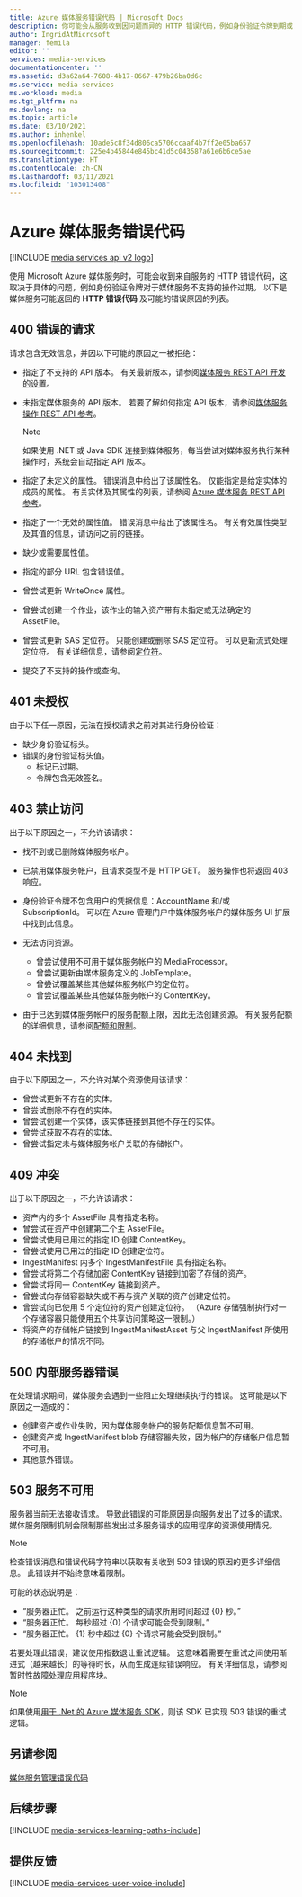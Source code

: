 ```yaml
---
title: Azure 媒体服务错误代码 | Microsoft Docs
description: 你可能会从服务收到因问题而异的 HTTP 错误代码，例如身份验证令牌到期或媒体服务不支持操作。 本文概述了 Azure 媒体服务 v2 API 错误代码。
author: IngridAtMicrosoft
manager: femila
editor: ''
services: media-services
documentationcenter: ''
ms.assetid: d3a62a64-7608-4b17-8667-479b26ba0d6c
ms.service: media-services
ms.workload: media
ms.tgt_pltfrm: na
ms.devlang: na
ms.topic: article
ms.date: 03/10/2021
ms.author: inhenkel
ms.openlocfilehash: 10ade5c8f34d806ca5706ccaaf4b7ff2e05ba657
ms.sourcegitcommit: 225e4b45844e845bc41d5c043587a61e6b6ce5ae
ms.translationtype: HT
ms.contentlocale: zh-CN
ms.lasthandoff: 03/11/2021
ms.locfileid: "103013408"
---
```

# <a name="azure-media-services-error-codes"></a>Azure 媒体服务错误代码

[!INCLUDE [media services api v2 logo](./includes/v2-hr.md)]

使用 Microsoft Azure 媒体服务时，可能会收到来自服务的 HTTP 错误代码，这取决于具体的问题，例如身份验证令牌对于媒体服务不支持的操作过期。 以下是媒体服务可能返回的 **HTTP 错误代码** 及可能的错误原因的列表。  

## <a name="400-bad-request"></a>400 错误的请求
请求包含无效信息，并因以下可能的原因之一被拒绝：

* 指定了不支持的 API 版本。 有关最新版本，请参阅[媒体服务 REST API 开发的设置](media-services-rest-how-to-use.md)。
* 未指定媒体服务的 API 版本。 若要了解如何指定 API 版本，请参阅[媒体服务操作 REST API 参考](/rest/api/media/operations/azure-media-services-rest-api-reference)。
  
  > [!NOTE]
  > 如果使用 .NET 或 Java SDK 连接到媒体服务，每当尝试对媒体服务执行某种操作时，系统会自动指定 API 版本。
  > 
  > 
* 指定了未定义的属性。 错误消息中给出了该属性名。 仅能指定是给定实体的成员的属性。 有关实体及其属性的列表，请参阅 [Azure 媒体服务 REST API 参考](/rest/api/media/operations/azure-media-services-rest-api-reference)。
* 指定了一个无效的属性值。 错误消息中给出了该属性名。 有关有效属性类型及其值的信息，请访问之前的链接。
* 缺少或需要属性值。
* 指定的部分 URL 包含错误值。
* 曾尝试更新 WriteOnce 属性。
* 曾尝试创建一个作业，该作业的输入资产带有未指定或无法确定的 AssetFile。
* 曾尝试更新 SAS 定位符。 只能创建或删除 SAS 定位符。 可以更新流式处理定位符。 有关详细信息，请参阅[定位符](/rest/api/media/operations/locator)。
* 提交了不支持的操作或查询。

## <a name="401-unauthorized"></a>401 未授权
由于以下任一原因，无法在授权请求之前对其进行身份验证：

* 缺少身份验证标头。
* 错误的身份验证标头值。
  * 标记已过期。 
  * 令牌包含无效签名。

## <a name="403-forbidden"></a>403 禁止访问
出于以下原因之一，不允许该请求：

* 找不到或已删除媒体服务帐户。
* 已禁用媒体服务帐户，且请求类型不是 HTTP GET。 服务操作也将返回 403 响应。
* 身份验证令牌不包含用户的凭据信息：AccountName 和/或 SubscriptionId。 可以在 Azure 管理门户中媒体服务帐户的媒体服务 UI 扩展中找到此信息。
* 无法访问资源。
  
  * 曾尝试使用不可用于媒体服务帐户的 MediaProcessor。
  * 曾尝试更新由媒体服务定义的 JobTemplate。
  * 曾尝试覆盖某些其他媒体服务帐户的定位符。
  * 曾尝试覆盖某些其他媒体服务帐户的 ContentKey。
* 由于已达到媒体服务帐户的服务配额上限，因此无法创建资源。 有关服务配额的详细信息，请参阅[配额和限制](media-services-quotas-and-limitations.md)。

## <a name="404-not-found"></a>404 未找到
由于以下原因之一，不允许对某个资源使用该请求：

* 曾尝试更新不存在的实体。
* 曾尝试删除不存在的实体。
* 曾尝试创建一个实体，该实体链接到其他不存在的实体。
* 曾尝试获取不存在的实体。
* 曾尝试指定未与媒体服务帐户关联的存储帐户。  

## <a name="409-conflict"></a>409 冲突
出于以下原因之一，不允许该请求：

* 资产内的多个 AssetFile 具有指定名称。
* 曾尝试在资产中创建第二个主 AssetFile。
* 曾尝试使用已用过的指定 ID 创建 ContentKey。
* 曾尝试使用已用过的指定 ID 创建定位符。
* IngestManifest 内多个 IngestManifestFile 具有指定名称。
* 曾尝试将第二个存储加密 ContentKey 链接到加密了存储的资产。
* 曾尝试将同一 ContentKey 链接到资产。
* 曾尝试向存储容器缺失或不再与资产关联的资产创建定位符。
* 曾尝试向已使用 5 个定位符的资产创建定位符。 （Azure 存储强制执行对一个存储容器只能使用五个共享访问策略这一限制。）
* 将资产的存储帐户链接到 IngestManifestAsset 与父 IngestManifest 所使用的存储帐户的情况不同。  

## <a name="500-internal-server-error"></a>500 内部服务器错误
在处理请求期间，媒体服务会遇到一些阻止处理继续执行的错误。 这可能是以下原因之一造成的：

* 创建资产或作业失败，因为媒体服务帐户的服务配额信息暂不可用。
* 创建资产或 IngestManifest blob 存储容器失败，因为帐户的存储帐户信息暂不可用。
* 其他意外错误。

## <a name="503-service-unavailable"></a>503 服务不可用
服务器当前无法接收请求。 导致此错误的可能原因是向服务发出了过多的请求。 媒体服务限制机制会限制那些发出过多服务请求的应用程序的资源使用情况。

> [!NOTE]
> 检查错误消息和错误代码字符串以获取有关收到 503 错误的原因的更多详细信息。 此错误并不始终意味着限制。
> 
> 

可能的状态说明是：

* “服务器正忙。 之前运行这种类型的请求所用时间超过 {0} 秒。”
* “服务器正忙。 每秒超过 {0} 个请求可能会受到限制。”
* “服务器正忙。 {1} 秒中超过 {0} 个请求可能会受到限制。”

若要处理此错误，建议使用指数退让重试逻辑。 这意味着需要在重试之间使用渐进式（越来越长）的等待时长，从而生成连续错误响应。  有关详细信息，请参阅[暂时性故障处理应用程序块](/previous-versions/msp-n-p/hh680905(v=pandp.50))。

> [!NOTE]
> 如果使用[用于 .Net 的 Azure 媒体服务 SDK](https://github.com/Azure/azure-sdk-for-media-services/tree/master)，则该 SDK 已实现 503 错误的重试逻辑。  
> 
> 

## <a name="see-also"></a>另请参阅
[媒体服务管理错误代码](/rest/api/media/)

## <a name="next-steps"></a>后续步骤
[!INCLUDE [media-services-learning-paths-include](../../../includes/media-services-learning-paths-include.md)]

## <a name="provide-feedback"></a>提供反馈
[!INCLUDE [media-services-user-voice-include](../../../includes/media-services-user-voice-include.md)]
